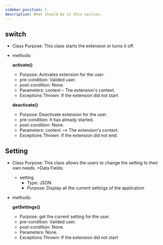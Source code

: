 ```yaml
---
sidebar_position: 1
description: What should be in this section.
---
```


## switch
* Class Purpose: This class starts the extension or turns it off.
* methods:

  **activate()**
    * Purpose: Activates extension for the user.
    * pre-condition: Vailded user.
    * post-condition: None.
    * Parameters: context – The extension's context.
    * Exceptions Thrown: If the extension did not start

  **deactivate()**
    * Purpose: Deactivate extension for the user.
    * pre-condition: It has already started.
    * post-condition: None.
    * Parameters: context –> The extension's context.
    * Exceptions Thrown: If the extension did not end.

## Setting
* Class Purpose: This class allows the users to change the setting to their own needs.
*Data Fields:
   * setting
      * Type: JSON
      * Purpose: Display all the current settings of the application

* methods:

  **getSettings()**
    * Purpose: get the current setting for the user.
    * pre-condition: Vailded user.
    * post-condition: None.
    * Parameters: None.
    * Exceptions Thrown: If the extension did not start
